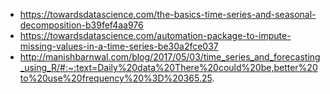 - https://towardsdatascience.com/the-basics-time-series-and-seasonal-decomposition-b39fef4aa976
- https://towardsdatascience.com/automation-package-to-impute-missing-values-in-a-time-series-be30a2fce037
- http://manishbarnwal.com/blog/2017/05/03/time_series_and_forecasting_using_R/#:~:text=Daily%20data%20There%20could%20be,better%20to%20use%20frequency%20%3D%20365.25.
